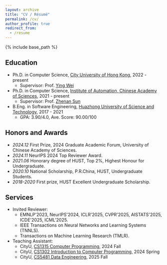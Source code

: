 ```yaml
---
layout: archive
title: "CV / Résumé"
permalink: /cv/
author_profile: true
redirect_from:
  - /resume
---
```


{% include base_path %}


## Education

* Ph.D. in Computer Science, [City University of Hong Kong](https://www.cityu.edu.hk/), 2022 - present
  * Supervisor: Prof. [Ying Wei](https://wei-ying.net/)
* Ph.D. in Computer Science, [Institute of Automation, Chinese Academy of Sciences](https://english.ia.cas.cn/), 2021 - present
  * Supervisor: Prof. [Zhenan Sun](http://www.cbsr.ia.ac.cn/users/znsun/)
* B.Eng. in Software Engineering, [Huazhong University of Science and Technology](https://english.hust.edu.cn/), 2017 - 2021
  * GPA: 3.90/4.0, Ave. Score: 90.00/100



## Honors and Awards
- *2024.12*  First Prize, 2024 Graduate Academic Forum, University of Chinese Academy of Sciences.
- *2024.11*  NeurIPS 2024 Top Reviewer Award.
- *2021.06*  Honorary degree of HUST, Top 2%, Highest Honour for Undergraduate.
- *2020.10*  National Scholarship, P.R.China, HUST, Undergraduate Students.
- *2018-2020*  First prize, HUST Excellent Undergraduate Scholarship.
<!-- - *2016.10* Second prize, National (Senior) High School Mathematical Competition of China. -->
   

## Services
- Invited Reviewer:
  - EMNLP'2023, NeurIPS'2024, ICLR'2025, CVPR'2025, AISTATS'2025, ICDE'2025, ICML'2025.
  <!-- - AIM-FM workshop@NeurIPS'2024. -->
  - IEEE Transactions on Neural Networks and Learning Systems (TNNLS).
  - Transactions on Machine Learning Research (TMLR).
- Teaching Assistant:
  - CityU, [CS1315 Computer Programming](https://www.cityu.edu.hk/catalogue/ug/current/course/CS1315.htm), 2024 Fall
  - CityU, [CS1302 Introduction to Computer Programming](https://www.cityu.edu.hk/catalogue/ug/202021/course/CS1302.htm), 2024 Spring
  - CityU, [CS5481 Data Engineering](https://www.cityu.edu.hk/catalogue/pg/202425/course/CS5481.htm), 2025 Fall


